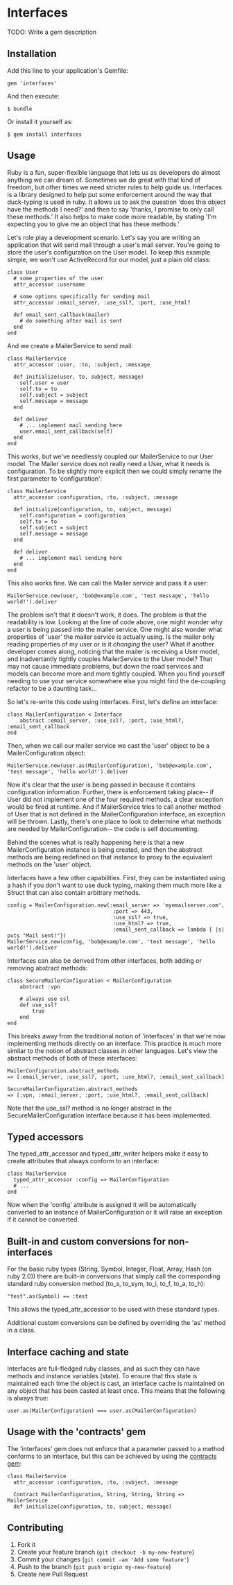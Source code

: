 # Interfaces

TODO: Write a gem description

## Installation

Add this line to your application's Gemfile:

    gem 'interfaces'

And then execute:

    $ bundle

Or install it yourself as:

    $ gem install interfaces

## Usage

Ruby is a fun, super-flexible language that lets us as developers do almost anything we can dream of.  Sometimes we do great with that kind of freedom, but other times we need stricter rules to help guide us.  Interfaces is a library designed to help put some enforcement around the way that duck-typing is used in ruby.  It allows us to ask the question 'does this object have the methods I need?' and then to say 'thanks, I promise to only call these methods.'  It also helps to make code more readable, by stating 'I'm expecting you to give me an object that has these methods.'

Let's role play a development scenario.  Let's say you are writing an application that will send mail through a user's mail server.  You're going to store the user's configuration on the User model.  To keep this example simple, we won't use ActiveRecord for our model, just a plain old class:

    class User
      # some properties of the user
      attr_accessor :username

      # some options specifically for sending mail
      attr_accessor :email_server, :use_ssl?, :port, :use_html?

	  def email_sent_callback(mailer)
	  	# do something after mail is sent
	  end
    end

And we create a MailerService to send mail:

    class MailerService
      attr_accessor :user, :to, :subject, :message

      def initialize(user, to, subject, message)
      	self.user = user
      	self.to = to
      	self.subject = subject
      	self.message = message
      end

      def deliver
        # ... implement mail sending here
        user.email_sent_callback(self)
      end
    end

This works, but we've needlessly coupled our MailerService to our User model.  The Mailer service does not really need a User, what it needs is configuration.  To be slightly more explicit then we could simply rename the first parameter to 'configuration':

    class MailerService
      attr_accessor :configuration, :to, :subject, :message

      def initialize(configuration, to, subject, message)
      	self.configuration = configuration
      	self.to = to
      	self.subject = subject
      	self.message = message
      end

      def deliver
        # ... implement mail sending here
      end
    end

This also works fine.  We can call the Mailer service and pass it a user:

	MailerService.new(user, 'bob@example.com', 'test message', 'hello world!').deliver

The problem isn't that it doesn't work, it does.  The problem is that the readability is low.  Looking at the line of code above, one might wonder why a user is being passed into the mailer service.  One might also wonder what properties of 'user' the mailer service is actually using.  Is the mailer only reading properties of my user or is it *changing* the user?  What if another developer comes along, noticing that the mailer is receiving a User model, and inadvertantly tightly couples MailerService to the User model?  That may not cause immediate problems, but down the road services and models can become more and more tightly coupled.  When you find yourself needing to use your service somewhere else you might find the de-coupling refactor to be a daunting task...

So let's re-write this code using Interfaces.  First, let's define an interface:

	class MailerConfiguration < Interface
		abstract :email_server, :use_ssl?, :port, :use_html?, :email_sent_callback
	end

Then, when we call our mailer service we cast the 'user' object to be a MailerConfiguration object:

	MailerService.new(user.as(MailerConfiguration), 'bob@example.com', 'test message', 'hello world!').deliver


Now it's clear that the user is being passed in because it contains configuration information.  Further, there is enforcement taking place-- if User did not implement one of the four required methods, a clear exception would be fired at runtime.  And if MailerService tries to call another method of User that is not defined in the MailerConfiguration interface, an exception will be thrown.  Lastly, there's one place to look to determine what methods are needed by MailerConfiguration-- the code is self documenting.

Behind the scenes what is really happening here is that a new MailerConfiguration instance is being created, and then the abstract methods are being redefined on that instance to proxy to the equivalent methods on the 'user' object.

Interfaces have a few other capabilities.  First, they can be instantiated using a hash if you don't want to use duck typing, making them much more like a Struct that can also contain arbitrary methods.

	config = MailerConfiguration.new(:email_server => 'myemailserver.com',
									  :port => 443,
									  :use_ssl? => true,
									  :use_html? => true,
									  :email_sent_callback => lambda { |s| puts "Mail sent!"})
	MailerService.new(config, 'bob@example.com', 'test message', 'hello world!').deliver

Interfaces can also be derived from other interfaces, both adding or removing abstract methods:

	class SecureMailerConfiguration < MailerConfiguration
		abstract :vpn

		# always use ssl
		def use_ssl?
			true
		end
	end

This breaks away from the traditional notion of 'interfaces' in that we're now implementing methods directly on an interface.  This practice is much more similar to the notion of abstract classes in other languages.  Let's view the abstract methods of both of these interfaces:

	MailerConfiguration.abstract_methods
	=> [:email_server, :use_ssl?, :port, :use_html?, :email_sent_callback]

	SecureMailerConfiguration.abstract_methods
	=> [:vpn, :email_server, :port, :use_html?, :email_sent_callback]

Note that the use_ssl? method is no longer abstract in the SecureMailerConfiguration interface because it has been implemented.

## Typed accessors

The typed_attr_accessor and typed_attr_writer helpers make it easy to create attributes that always conform to an interface:

    class MailerService
      typed_attr_accessor :config => MailerConfiguration
      # ...
    end

Now when the 'config' attribute is assigned it will be automatically converted to an instance of MailerConfiguration or it will raise an exception if it cannot be converted.

## Built-in and custom conversions for non-interfaces

For the basic ruby types (String, Symbol, Integer, Float, Array, Hash (on ruby 2.0)) there are built-in conversions that simply call the corresponding standard ruby conversion method (to_s, to_sym, to_i, to_f, to_a, to_h):

    "test".as(Symbol) == :test

This allows the typed_attr_accessor to be used with these standard types.

Additional custom conversions can be defined by overriding the 'as' method in a class.

## Interface caching and state

Interfaces are full-fledged ruby classes, and as such they can have methods and instance variables (state).  To ensure that this state is maintained each time the object is cast, an interface cache is maintained on any object that has been casted at least once.  This means that the following is always true:

	user.as(MailerConfiguration) === user.as(MailerConfiguration)

## Usage with the 'contracts' gem

The 'interfaces' gem does not enforce that a parameter passed to a method conforms to an interface, but this can be achieved by using the [contracts gem](https://github.com/egonSchiele/contracts.ruby):

	class MailerService
      attr_accessor :configuration, :to, :subject, :message

	  Contract MailerConfiguration, String, String, String => MailerService
      def initialize(configuration, to, subject, message)

## Contributing

1. Fork it
2. Create your feature branch (`git checkout -b my-new-feature`)
3. Commit your changes (`git commit -am 'Add some feature'`)
4. Push to the branch (`git push origin my-new-feature`)
5. Create new Pull Request
